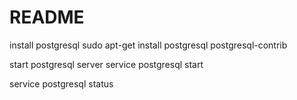 # README

install postgresql
sudo apt-get install postgresql postgresql-contrib

start postgresql server
service postgresql start

service postgresql status
